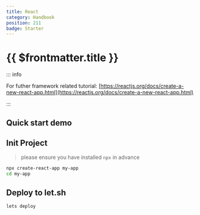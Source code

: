 ```yaml
---
title: React
category: Handbook
position: 211
badge: Starter
---
```


# {{ $frontmatter.title }}

::: info

For futher framework related tutorial: [https://reactjs.org/docs/create-a-new-react-app.html](https://reactjs.org/docs/create-a-new-react-app.html)

:::

## Quick start demo

<AsciiPlayer id="nhhPcgtSCwjLOpEFfGcS9sCyS"></AsciiPlayer>

## Init Project

> please ensure you have installed `npx` in advance

```bash
npx create-react-app my-app
cd my-app
```

## Deploy to let.sh

```bash
lets deploy
```
